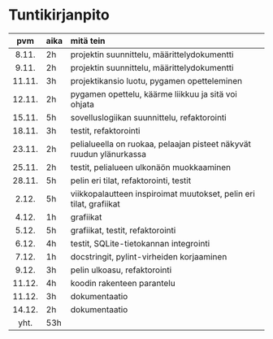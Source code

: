 # Tuntikirjanpito

| pvm | aika | mitä tein |
| :----:|:-----| :-----|
| 8.11. | 2h   | projektin suunnittelu, määrittelydokumentti |
| 9.11. | 2h   | projektin suunnittelu, määrittelydokumentti |
| 11.11. | 3h   | projektikansio luotu, pygamen opetteleminen |
| 12.11. | 2h   | pygamen opettelu, käärme liikkuu ja sitä voi ohjata |
| 15.11. | 5h   | sovelluslogiikan suunnittelu, refaktorointi |
| 18.11. | 3h   | testit, refaktorointi |
| 23.11. | 2h   | pelialueella on ruokaa, pelaajan pisteet näkyvät ruudun ylänurkassa |
| 25.11. | 2h   | testit, pelialueen ulkonäön muokkaaminen |
| 28.11. | 5h   | pelin eri tilat, refaktorointi, testit |
| 2.12. | 5h   | viikkopalautteen inspiroimat muutokset, pelin eri tilat, grafiikat |
| 4.12. | 1h   | grafiikat |
| 5.12. | 5h   | grafiikat, testit, refaktorointi |
| 6.12. | 4h   | testit, SQLite-tietokannan integrointi |
| 7.12. | 1h   | docstringit, pylint-virheiden korjaaminen|
| 9.12. | 3h   | pelin ulkoasu, refaktorointi |
| 11.12. | 4h   | koodin rakenteen parantelu |
| 11.12. | 3h   | dokumentaatio |
| 14.12. | 2h   | dokumentaatio |
| yht.  | 53h   |
